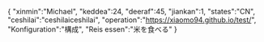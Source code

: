 {
 "xinmin":"Michael",
 "keddea":24,
 "deeraf":45,
 "jiankan":1,
 "states":"CN", 
 "ceshilai":"ceshilaiceshilai",
 "operation":"https://xiaomo94.github.io/test/",
 "Konfiguration":"構成",
 "Reis essen":"米を食べる"
}
